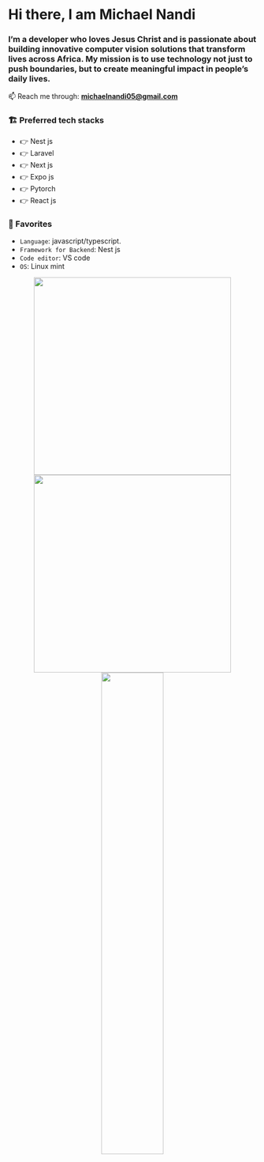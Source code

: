 # Hi there, I am Michael Nandi

### I’m a developer who loves Jesus Christ and is passionate about building innovative computer vision solutions that transform lives across Africa. My mission is to use technology not just to push boundaries, but to create meaningful impact in people’s daily lives.


📫 Reach me through: **michaelnandi05@gmail.com**


### 🏗️ Preferred tech stacks

- 👉 Nest js
- 👉 Laravel
- 👉 Next js
- 👉 Expo js
- 👉 Pytorch
- 👉 React js
  

### 💞 Favorites

- `Language`: javascript/typescript.
- `Framework for Backend`: Nest js
- `Code editor`: VS code
- `OS`: Linux mint


<p align = "center">
  <img src = "https://github-readme-stats.vercel.app/api?username=mikenandi&show_icons=true&theme=bear" width = 400>
  <img src = "https://github-readme-streak-stats.herokuapp.com?user=mikenandi&theme=dark&hide_border=true" width = 400>
  <img height="50%" width="auto" src ="https://github-readme-stats.vercel.app/api/top-langs/?username=mikenandi&layout=compact&hide_border=true&theme=darcula&bg_color=00000000&langs_count=6&hide=jupyter%20notebook,tex,css,php">
</p>
